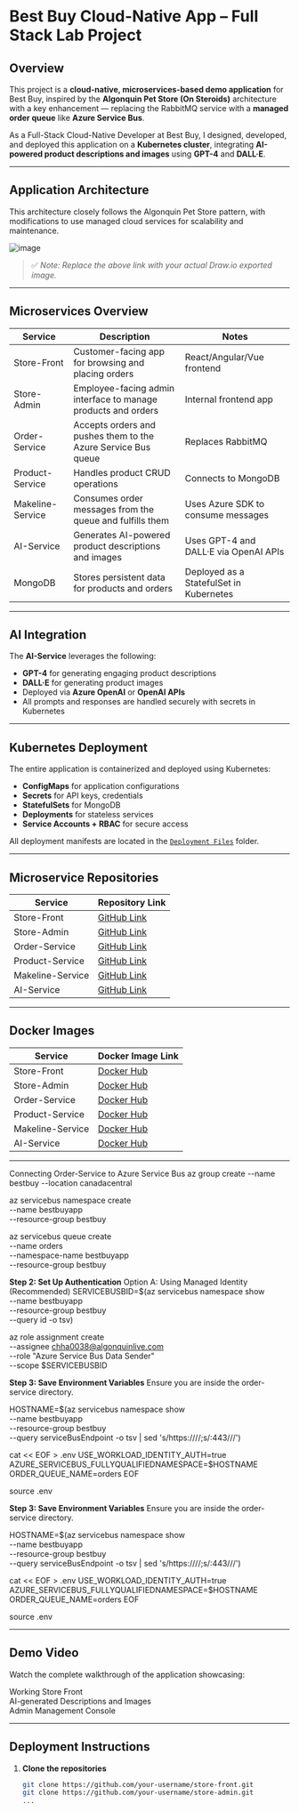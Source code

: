 # Best Buy Cloud-Native App – Full Stack Lab Project

## Overview

This project is a **cloud-native, microservices-based demo application** for Best Buy, inspired by the **Algonquin Pet Store (On Steroids)** architecture with a key enhancement — replacing the RabbitMQ service with a **managed order queue** like **Azure Service Bus**.

As a Full-Stack Cloud-Native Developer at Best Buy, I designed, developed, and deployed this application on a **Kubernetes cluster**, integrating **AI-powered product descriptions and images** using **GPT-4** and **DALL·E**.

---

## Application Architecture

This architecture closely follows the Algonquin Pet Store pattern, with modifications to use managed cloud services for scalability and maintenance.

![image](https://github.com/user-attachments/assets/24e465c9-0cad-4666-9108-0142e845f81e)


> ✅ *Note: Replace the above link with your actual Draw.io exported image.*

---

## Microservices Overview

| Service           | Description                                                       | Notes                                       |
|------------------|-------------------------------------------------------------------|---------------------------------------------|
| Store-Front       | Customer-facing app for browsing and placing orders              | React/Angular/Vue frontend                  |
| Store-Admin       | Employee-facing admin interface to manage products and orders     | Internal frontend app                       |
| Order-Service     | Accepts orders and pushes them to the Azure Service Bus queue     | Replaces RabbitMQ                           |
| Product-Service   | Handles product CRUD operations                                    | Connects to MongoDB                         |
| Makeline-Service  | Consumes order messages from the queue and fulfills them          | Uses Azure SDK to consume messages          |
| AI-Service        | Generates AI-powered product descriptions and images              | Uses GPT-4 and DALL·E via OpenAI APIs       |
| MongoDB           | Stores persistent data for products and orders                    | Deployed as a StatefulSet in Kubernetes     |

---

## AI Integration

The **AI-Service** leverages the following:

- **GPT-4** for generating engaging product descriptions
- **DALL·E** for generating product images
- Deployed via **Azure OpenAI** or **OpenAI APIs**
- All prompts and responses are handled securely with secrets in Kubernetes

---

## Kubernetes Deployment

The entire application is containerized and deployed using Kubernetes:

- **ConfigMaps** for application configurations
- **Secrets** for API keys, credentials
- **StatefulSets** for MongoDB
- **Deployments** for stateless services
- **Service Accounts + RBAC** for secure access

All deployment manifests are located in the [`Deployment Files`](./Deployment%20Files) folder.

---

## Microservice Repositories

| Service         | Repository Link                         |
|----------------|------------------------------------------|
| Store-Front     | [GitHub Link](https://github.com/your-username/store-front)       |
| Store-Admin     | [GitHub Link](https://github.com/your-username/store-admin)       |
| Order-Service   | [GitHub Link](https://github.com/your-username/order-service)     |
| Product-Service | [GitHub Link](https://github.com/your-username/product-service)   |
| Makeline-Service| [GitHub Link](https://github.com/your-username/makeline-service)  |
| AI-Service      | [GitHub Link](https://github.com/your-username/ai-service)        |

---

## Docker Images

| Service         | Docker Image Link                                      |
|----------------|--------------------------------------------------------|
| Store-Front     | [Docker Hub](https://hub.docker.com/r/yourname/store-front)     |
| Store-Admin     | [Docker Hub](https://hub.docker.com/r/yourname/store-admin)     |
| Order-Service   | [Docker Hub](https://hub.docker.com/r/yourname/order-service)   |
| Product-Service | [Docker Hub](https://hub.docker.com/r/yourname/product-service) |
| Makeline-Service| [Docker Hub](https://hub.docker.com/r/yourname/makeline-service)|
| AI-Service      | [Docker Hub](https://hub.docker.com/r/yourname/ai-service)      |


---
Connecting Order-Service to Azure Service Bus
az group create --name bestbuy --location canadacentral

az servicebus namespace create \
  --name bestbuyapp \
  --resource-group bestbuy

az servicebus queue create \
  --name orders \
  --namespace-name bestbuyapp \
  --resource-group bestbuy

 **Step 2: Set Up Authentication**
Option A: Using Managed Identity (Recommended)
SERVICEBUSBID=$(az servicebus namespace show \
  --name bestbuyapp \
  --resource-group bestbuy \
  --query id -o tsv)

az role assignment create \
  --assignee chha0038@algonquinlive.com \
  --role "Azure Service Bus Data Sender" \
  --scope $SERVICEBUSBID

**Step 3: Save Environment Variables**
Ensure you are inside the order-service directory.

HOSTNAME=$(az servicebus namespace show \
  --name bestbuyapp \
  --resource-group bestbuy \
  --query serviceBusEndpoint -o tsv | sed 's/https:\/\///;s/:443\///')

cat << EOF > .env
USE_WORKLOAD_IDENTITY_AUTH=true
AZURE_SERVICEBUS_FULLYQUALIFIEDNAMESPACE=$HOSTNAME
ORDER_QUEUE_NAME=orders
EOF

source .env

**Step 3: Save Environment Variables**
Ensure you are inside the order-service directory.

HOSTNAME=$(az servicebus namespace show \
  --name bestbuyapp \
  --resource-group bestbuy \
  --query serviceBusEndpoint -o tsv | sed 's/https:\/\///;s/:443\///')

cat << EOF > .env
USE_WORKLOAD_IDENTITY_AUTH=true
AZURE_SERVICEBUS_FULLYQUALIFIEDNAMESPACE=$HOSTNAME
ORDER_QUEUE_NAME=orders
EOF

source .env

---

## Demo Video

Watch the complete walkthrough of the application showcasing:

Working Store Front  
AI-generated Descriptions and Images   
Admin Management Console



---

## Deployment Instructions

1. **Clone the repositories**

   ```bash
   git clone https://github.com/your-username/store-front.git
   git clone https://github.com/your-username/store-admin.git
   ...
